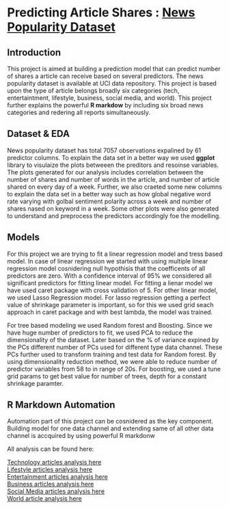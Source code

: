 # Predicting Article Shares : [News Popularity Dataset](https://archive.ics.uci.edu/ml/datasets/Online+News+Popularity)

## Introduction
This project is aimed at building a prediction model that can predict number of shares a article can receive based on several predictors. The news popularity dataset is available at UCI data repository. This project is based upon the type of article belongs broadly six categories (tech, entertaintment, lifestyle, business, social media, and world). This project further explains the powerful **R markdow** by including six broad news categories and redering all reports simultaneously. 

## Dataset & EDA
News popularity dataset has total 7057 observations expalined by 61 predictor columns. To explain the data set in a better way we used **ggplot** library to visulaize the plots betweeen the preditors and resoinse variables. The plots generated for our analysis includes correlation between the number of shares and number of words in the article, and number of article shared on every day of a week. Further, we also craeted some new columns to explain the data set in a better way such as how global negative word rate varying with golbal sentiment polarity across a week and number of shares nased on keyword in a week. Some other plots were also generated to understand and preprocess the predictors accordingly foe the modelling.

## Models  
For this project we are trying to fit a linear regression model and tress based model. In case of linear regression we started with using multiple linear regression model cosnidering null hypothisis that the coefficents of all predictors are zero. With a confidence interval of 95% we considered all significant predictors for fitting linear model. For fitting a lienar model we have used caret package with cross validation of 5.
For other linear model, we used Lasso Regression model. For lasso regression getting a perfect value of shrinkage parameter is important, so for this we used grid seach approach in caret package and with best lambda, the model was trained.

For tree based modeling we used Random forest and Boosting. Since we have huge number of predictors to fit, we used PCA to reduce the dimensionality of the dataset. Later based on the % of variance expined by the PCs different number of PCs used for different type data channel. These PCs further used to transform training and test data for Random forest. By using dimensionality reduction method, we were able to reduce number of predictor variables from 58 to in range of 20s.
For boosting, we used a tune grid params to get best value for number of trees, depth for a constant shrinkage paramter.

## R Markdown Automation  
Automation part of this project can be cosnidered as the key component. Building model for one data channel and extending same of all other data channel is accquired by using powerful R markdonw

All analysis can be found here:

[Technology articles analysis here](data_channel_is_tech.html)  
[Lifestyle articles analysis here](data_channel_is_lifestyle.html)  
[Entertainment articles analysis here](data_channel_is_entertainment.html)  
[Business articles analysis here](data_channel_is_bus.html)  
[Social Media articles analysis here](data_channel_is_socmed.html)  
[World article analysis here](data_channel_is_world.html)  
